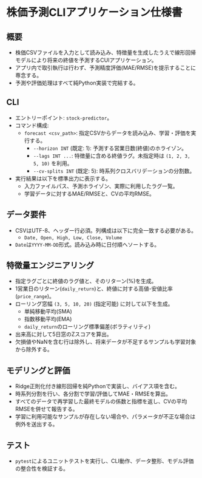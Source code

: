 # 株価予測CLIアプリケーション仕様書

## 概要
- 株価CSVファイルを入力として読み込み、特徴量を生成したうえで線形回帰モデルにより将来の終値を予測するCUIアプリケーション。
- アプリ内で取引執行は行わず、予測精度評価(MAE/RMSE)を提示することに専念する。
- 予測や評価処理はすべて純Python実装で完結する。

## CLI
- エントリーポイント: `stock-predictor`。
- コマンド構成:
  - `forecast <csv_path>`: 指定CSVからデータを読み込み、学習・評価を実行する。
    - `--horizon INT` (既定: 1): 予測する営業日数(終値)のホライゾン。
    - `--lags INT ...`: 特徴量に含める終値ラグ。未指定時は `(1, 2, 3, 5, 10)` を利用。
    - `--cv-splits INT` (既定: 5): 時系列クロスバリデーションの分割数。
- 実行結果は以下を標準出力に表示する。
  - 入力ファイルパス、予測ホライゾン、実際に利用したラグ一覧。
  - 学習データに対するMAE/RMSEと、CVの平均RMSE。

## データ要件
- CSVはUTF-8、ヘッダー行必須。列構成は以下に完全一致する必要がある。
  - `Date, Open, High, Low, Close, Volume`
- `Date`は`YYYY-MM-DD`形式。読み込み時に日付順へソートする。

## 特徴量エンジニアリング
- 指定ラグごとに終値のラグ値と、そのリターン(%)を生成。
- 1営業日のリターン(`daily_return`)と、終値に対する高値-安値比率(`price_range`)。
- ローリング窓幅 `(3, 5, 10, 20)` (指定可能) に対して以下を生成。
  - 単純移動平均(SMA)
  - 指数移動平均(EMA)
  - `daily_return`のローリング標準偏差(ボラティリティ)
- 出来高に対して5日窓のZスコアを算出。
- 欠損値やNaNを含む行は除外し、将来データが不足するサンプルも学習対象から除外する。

## モデリングと評価
- Ridge正則化付き線形回帰を純Pythonで実装し、バイアス項を含む。
- 時系列分割を行い、各分割で学習/評価してMAE・RMSEを算出。
- すべてのデータで再学習した最終モデルの係数と指標を返し、CVの平均RMSEを併せて報告する。
- 学習に利用可能なサンプルが存在しない場合や、パラメータが不正な場合は例外を送出する。

## テスト
- `pytest`によるユニットテストを実行し、CLI動作、データ整形、モデル評価の整合性を検証する。
